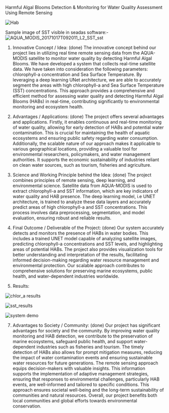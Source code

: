 Harmful Algal Blooms Detection & Monitoring for Water Quality Assessment Using Remote Sensing 

![Hab](https://github.com/JANVI999/Final-Year_Research-Project/assets/83579839/3ca62c19-b255-42d0-824a-a1ecfc8fd623)

Sample image of SST visible in seadas software:- 
![AQUA_MODIS_20171017T092011_L2_SST_sst](https://github.com/JANVI999/Final-Year_Research-Project/assets/83579839/3ee17303-f037-4f6a-ad36-a01a781a5d0c)

1. Innovative Concept / Idea: (done)
The innovative concept behind our project lies in utilizing real time remote sensing data from the AQUA-MODIS satellite to monitor water quality by detecting Harmful Algal Blooms. We have developed a system that collects real-time satellite data. We have taken into consideration the following parameters: chlorophyll-a concentration and Sea Surface Temperature. By leveraging a deep learning UNet architecture, we are able to accurately segment the areas with high chlorophyll-a and Sea Surface Temperature (SST) concentrations. This approach provides a comprehensive and efficient method for assessing water quality and detecting Harmful Algal Blooms (HABs) in real-time, contributing significantly to environmental monitoring and ecosystem health.

2. Advantages / Applications: (done)
The project offers several advantages and applications. Firstly, it enables continuous and real-time monitoring of water quality, allowing for early detection of HABs and potential water contamination. This is crucial for maintaining the health of aquatic ecosystems and ensuring public safety regarding water consumption. Additionally, the scalable nature of our approach makes it applicable to various geographical locations, providing a valuable tool for environmental researchers, policymakers, and water management authorities.
It supports the economic sustainability of industries reliant on clean water sources, such as tourism, fisheries and agriculture.

3. Science and Working Principle behind the Idea: (done)
The project combines principles of remote sensing, deep learning, and environmental science. Satellite data from AQUA-MODIS is used to extract chlorophyll-a and SST information, which are key indicators of water quality and HAB presence. The deep learning model, i.e UNET architecture, is trained to analyze these data layers and accurately predict areas of high chlorophyll-a and SST concentrations. This process involves data preprocessing, segmentation, and model evaluation, ensuring robust and reliable results.

4. Final Outcome / Deliverable of the Project: (done)
Our system accurately detects and monitors the presence of HABs in water bodies. This includes a trained UNET model capable of analyzing satellite images, predicting chlorophyll-a concentrations and SST levels, and highlighting areas of potential HABs. The project also provides visualization tools for better understanding and interpretation of the results, facilitating informed decision-making regarding water resource management and environmental protection. Our scalable approach contributes to comprehensive solutions for  preserving marine ecosystems, public health, and water-dependent industries worldwide.

5. Results:

   
![chlor_a results](https://github.com/JANVI999/Final-Year_Research-Project/assets/83579839/55ebf0e7-25be-4b64-b01d-6d2800a96e24)


![sst_results](https://github.com/JANVI999/Final-Year_Research-Project/assets/83579839/1442707b-fbc8-4a2c-b3ba-702807e70e35)


![system demo](https://github.com/JANVI999/Final-Year_Research-Project/assets/83579839/a11744e0-5750-4469-ba18-31479e9968d0)

7. Advantages to Society / Community: (done)
Our project has significant advantages for society and the community. By improving water quality monitoring and HAB detection, we contribute to the preservation of marine ecosystems, safeguard public health, and support water-dependent industries such as fisheries and tourism. The timely detection of HABs also allows for prompt mitigation measures, reducing the impact of water contamination events and ensuring sustainable water resources for future generations. The remote sensing approach equips decision-makers with valuable insights. This information supports the implementation of adaptive management strategies, ensuring that responses to environmental challenges, particularly HAB events, are well-informed and tailored to specific conditions. This approach ensures societal well-being and the long-term sustainability of communities and natural resources. Overall, our project benefits both local communities and global efforts towards environmental conservation. 

